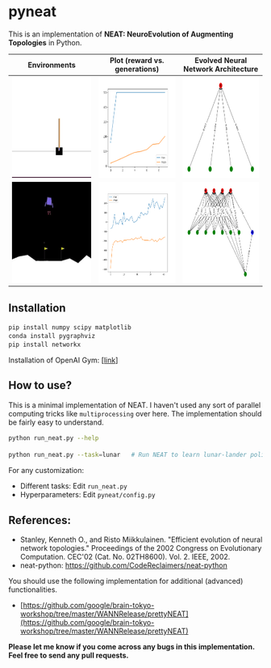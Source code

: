 # pyneat

This is an implementation of **NEAT: NeuroEvolution of Augmenting Topologies** in Python.

 Environments | Plot (reward vs. generations) | Evolved Neural Network Architecture
:---: | :---: | :---:
<img src="media/inverted_pendulum.gif" width="275" height="200"/> | <img src="media/inverted_pendulum_NEAT.png" width="275" height="200"/> | <img src="media/inverted_pendulum_network_NEAT.png" width="275" height="200"/>
<img src="media/lunar_lander.gif" width="275" height="200"/> | <img src="media/lunar_lander_NEAT.png" width="275" height="200"/> | <img src="media/lunar_lander_network_NEAT.png" width="275" height="200"/>

## Installation

```bash
pip install numpy scipy matplotlib
conda install pygraphviz
pip install networkx
```

Installation of OpenAI Gym: [[link](https://github.com/openai/gym)]

## How to use?

This is a minimal implementation of NEAT. I haven't used any sort of parallel computing tricks like ``multiprocessing`` over here. The implementation should be fairly easy to understand.

```bash
python run_neat.py --help

python run_neat.py --task=lunar   # Run NEAT to learn lunar-lander policy
```

For any customization:
* Different tasks: Edit ``run_neat.py``  
* Hyperparameters: Edit ``pyneat/config.py``

## References:
* Stanley, Kenneth O., and Risto Miikkulainen. "Efficient evolution of neural network topologies." Proceedings of the 2002 Congress on Evolutionary Computation. CEC'02 (Cat. No. 02TH8600). Vol. 2. IEEE, 2002.
* neat-python: https://github.com/CodeReclaimers/neat-python

You should use the following implementation for additional (advanced) functionalities.
* [https://github.com/google/brain-tokyo-workshop/tree/master/WANNRelease/prettyNEAT](https://github.com/google/brain-tokyo-workshop/tree/master/WANNRelease/prettyNEAT) 

**Please let me know if you come across any bugs in this implementation. Feel free to send any pull requests.**

